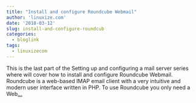 ```yaml
---
title: "Install and configure Roundcube Webmail"
author: 'linuxize.com'
date: '2018-03-12'
slug: install-and-configure-roundcub
categories:
  - bloglink
tags:
  - linuxizecom
---
```


This is the last part of the Setting up and configuring a mail server series where will cover how to install and configure Roundcube Webmail. Roundcube is a web-based IMAP email client with a very intuitive and modern user interface written in PHP. To use Roundcube you only need a Web[... <i class="fas fa-external-link-alt"></i>](https://linuxize.com/post/install-and-configure-roundcube-webmail/)

